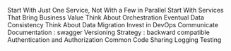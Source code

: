 Start With Just One Service, Not With a Few in Parallel
Start With Services That Bring Business Value
Think About Orchestration
Eventual Data Consistency
Think About Data Migration
Invest in DevOps
Communicate
Documentation : swagger
Versioning Strategy : backward compatible
Authentication and Authorization
Common Code Sharing
Logging
Testing
